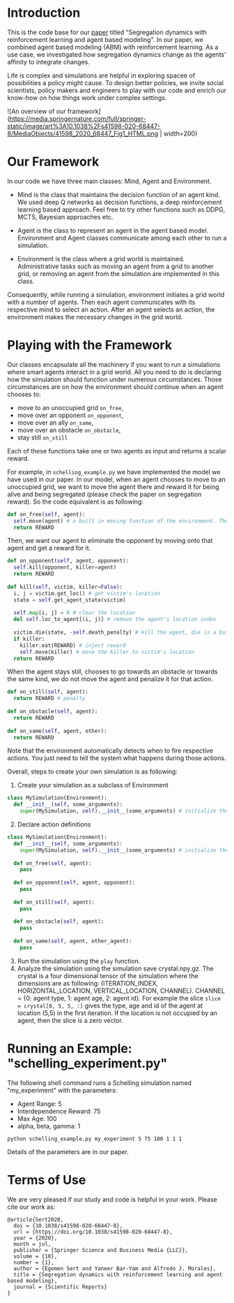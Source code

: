 # Introduction

This is the code base for our [paper](https://www.nature.com/articles/s41598-020-68447-8) 
titled "Segregation dynamics with reinforcement learning and agent based modeling". 
In our paper, we combined agent based modeling (ABM) with reinforcement learning. As a use case, we investigated how segregation dynamics change as the agents' affinity
to integrate changes. 

Life is complex and simulations are helpful in exploring spacee of possibilities a policy might cause. To design better policies, 
we invite social scientists, policy makers and engineers to play with our code and enrich our know-how on how things work under
complex settings.

![An overview of our framework](https://media.springernature.com/full/springer-static/image/art%3A10.1038%2Fs41598-020-68447-8/MediaObjects/41598_2020_68447_Fig1_HTML.png | width=200)

# Our Framework

In our code we have three main classes: Mind, Agent and Environment. 
- Mind is the class that maintains the decision function of an agent kind. We used deep Q networks as decision functions, 
  a deep reinforcement learning based approach. Feel free to try other functions such as DDPG, 
  MCTS, Bayesian approaches etc.
  
- Agent is the class to represent an agent in the agent based model. Environment and Agent classes
  communicate among each other to run a simulation.
  
- Environment is the class where a grid world is maintained. Administrative tasks such as moving an agent from 
  a grid to another grid, or removing an agent from the simulation are implemented in this class.
  
Consequently, while running a simulation, environment initiates a grid world with a number of agents. Then each agent communicates with
its respective mind to select an action. After an agent selects an action, the environment makes the necessary changes in the grid world.

# Playing with the Framework

Our classes encapsulate all the machinery if you want to run a simulations where smart agents interact in a grid world. All you need to do is
declaring how the simulation should function under numerous circumstances. Those circumstances are on how the environment should continue when
an agent chooses to:
- move to an unoccupied grid `on_free`,  
- move over an opponent `on_opponent`, 
- move over an ally `on_same`,
- move over an obstacle `on_obstacle`,
- stay still `on_still`

Each of these functions take one or two agents as input and returns a scalar reward.

For example, in `schelling_example.py` we have implemented the model we have used in our paper. 
In our model, when an agent chooses to move to an unoccupied grid, we want to move the agent there and reward it for 
being alive and being segregated (please check the paper on segregation reward). So the code equivalent is as following:
```python
def on_free(self, agent):
  self.move(agent) # a built in moving function of the environment. The environment moves the agent to a location based on the agent's decision.
  return REWARD
```

Then, we want our agent to eliminate the opponent by moving onto that agent and get a reward for it.
```python
def on_opponent(self, agent, opponent):
  self.kill(opponent, killer=agent)
  return REWARD
  
def kill(self, victim, killer=False):
  i, j = victim.get_loc() # get victim's location
  state = self.get_agent_state(victim)
        
  self.map[i, j] = 0 # clear the location
  del self.loc_to_agent[(i, j)] # remove the agent's location index
        
  victim.die(state, -self.death_penalty) # kill the agent, die is a built-in method of the Agent class
  if killer:
    killer.eat(REWARD) # inject reward
    self.move(killer) # move the killer to victim's location
  return REWARD
```

When the agent stays still, chooses to go towards an obstacle or towards the same kind, we do not move the agent and penalize
it for that action.
```python
def on_still(self, agent):
  return REWARD # penalty
  
def on_obstacle(self, agent):
  return REWARD
  
def on_same(self, agent, other):
  return REWARD
```

Note that the environment automatically detects when to fire respective actions. You just need to tell the system what happens during those actions.

Overall, steps to create your own simulation is as following:
1. Create your simulation as a subclass of Environment
```python
class MySimulation(Environment):
  def __init__(self, some_arguments):
    super(MySimulation, self).__init__(some_arguments) # initialize the parent class
  ```
2. Declare action definitions
```python
class MySimulation(Environment):
  def __init__(self, some_arguments):
    super(MySimulation, self).__init__(some_arguments) # initialize the parent class
    
  def on_free(self, agent):
    pass
    
  def on_opponent(self, agent, opponent):
    pass
    
  def on_still(self, agent):
    pass
    
  def on_obstacle(self, agent):
    pass
   
  def on_same(self, agent, other_agent):
    pass
  ```
3. Run the simulation using the ```play``` function.
4. Analyze the simulation using the simulation save crystal.npy.gz. The crystal is a four dimensional tensor of the simulation where the
dimensions are as following: (ITERATION_INDEX, HORIZONTAL_LOCATION, VERTICAL_LOCATION, CHANNEL). CHANNEL = {0: agent type, 1: agent age, 2: agent id}. For example the slice
```slice = crystal[0, 5, 5, :]``` gives the type, age and id of the agent at location (5,5) in the first iteration. If the location is not
occupied by an agent, then the slice is a zero vector.

# Running an Example: "schelling_experiment.py"
The following shell command runs a Schelling simulation named "my_experiment" with the parameters:
- Agent Range: 5
- Interdependence Reward: 75
- Max Age: 100
- alpha, beta, gamma: 1 

```python schelling_example.py my_experiment 5 75 100 1 1 1```

Details of the parameters are in our paper.

# Terms of Use

We are very pleased if our study and code is helpful in your work. Please cite our work as:
```
@article{Sert2020,
  doi = {10.1038/s41598-020-68447-8},
  url = {https://doi.org/10.1038/s41598-020-68447-8},
  year = {2020},
  month = jul,
  publisher = {Springer Science and Business Media {LLC}},
  volume = {10},
  number = {1},
  author = {Egemen Sert and Yaneer Bar-Yam and Alfredo J. Morales},
  title = {Segregation dynamics with reinforcement learning and agent based modeling},
  journal = {Scientific Reports}
}
```
